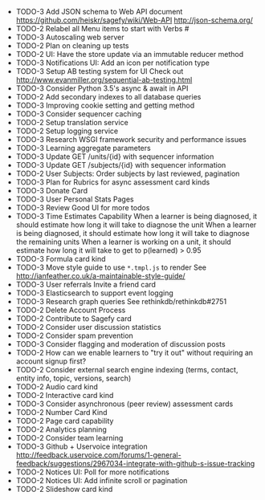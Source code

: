- TODO-3 Add JSON schema to Web API document
    https://github.com/heiskr/sagefy/wiki/Web-API
    http://json-schema.org/
- TODO-2 Relabel all Menu items to start with Verbs #
- TODO-3 Autoscaling web server
- TODO-2 Plan on cleaning up tests
- TODO-2 UI: Have the store update via an immutable reducer method
- TODO-3 Notifications UI: Add an icon per notification type
- TODO-3 Setup AB testing system for UI
    Check out http://www.evanmiller.org/sequential-ab-testing.html
- TODO-3 Consider Python 3.5's async & await in API
- TODO-2 Add secondary indexes to all database queries
- TODO-3 Improving cookie setting and getting method
- TODO-3 Consider sequencer caching
- TODO-2 Setup translation service
- TODO-2 Setup logging service
- TODO-3 Research WSGI framework security and performance issues
- TODO-3 Learning aggregate parameters
- TODO-3 Update GET /units/{id} with sequencer information
- TODO-3 Update GET /subjects/{id} with sequencer information
- TODO-2 User Subjects: Order subjects by last reviewed, pagination
- TODO-3 Plan for Rubrics for async assessment card kinds
- TODO-3 Donate Card
- TODO-3 User Personal Stats Pages
- TODO-3 Review Good UI for more todos
- TODO-3 Time Estimates Capability
    When a learner is being diagnosed, it should estimate how long it will take to diagnose the unit
    When a learner is being diagnosed, it should estimate how long it will take to diagnose the remaining units
    When a learner is working on a unit, it should estimate how long it will take to get to p(learned) > 0.95
- TODO-3 Formula card kind
- TODO-3 Move style guide to use `*.tmpl.js` to render
    See http://ianfeather.co.uk/a-maintainable-style-guide/
- TODO-3 User referrals   Invite a friend card
- TODO-3 Elasticsearch to support event logging
- TODO-3 Research graph queries  See rethinkdb/rethinkdb#2751
- TODO-2 Delete Account Process
- TODO-2 Contribute to Sagefy card
- TODO-2 Consider user discussion statistics
- TODO-2 Consider spam prevention
- TODO-3 Consider flagging and moderation of discussion posts
- TODO-2 How can we enable learners to "try it out" without requiring an account signup first?
- TODO-2 Consider external search engine indexing (terms, contact, entity info, topic, versions, search)
- TODO-2 Audio card kind
- TODO-2 Interactive card kind
- TODO-3 Consider asynchronous (peer review) assessment cards
- TODO-2 Number Card Kind
- TODO-2 Page card capability
- TODO-2 Analytics planning
- TODO-2 Consider team learning
- TODO-3 Github + Uservoice integration
    http://feedback.uservoice.com/forums/1-general-feedback/suggestions/2967034-integrate-with-github-s-issue-tracking
- TODO-2 Notices UI: Poll for more notifications
- TODO-2 Notices UI: Add infinite scroll or pagination
- TODO-2 Slideshow card kind
